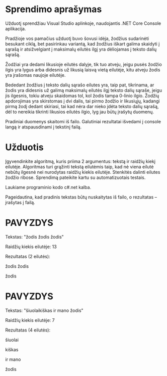 # Sprendimo aprašymas

Užduotį sprendžiau Visual Studio aplinkoje, naudojantis .NET Core Console aplikacija. 

Pradžioje vos pamačius užduotį buvo šovusi idėja, žodžius sudarinėti besukant ciklą, bet pasirinkau variantą, kad žodžius iškart galima skaidyti į 
sąrašą ir atsižvelgiant į maksimalų eilutės ilgį yra dėliojamas į teksto dalių sąrašą. 

Žodžiai yra dedami likusioje eilutės dalyje, tik tuo atveju, jeigu pusės žodžio 
ilgis yra lygus arba didesnis už likusią laisvą vietą eilutėje, kitu atveju žodis yra įrašomas naujoje eilutėje. 

Bededant žodžius į teksto dalių sąrašo eilutes  yra, taip pat, tikrinama, ar žodis yra didesnis už galimą maksimalų eilutės ilgį teksto dalių sąraše, jeigu jis ilgesnis, tokiu 
atveju skaidomas tol, kol žodis tampa 0-linio ilgio. Žodžių apdorojimas yra skirstomas į dvi dalis, tai pirmo žodžio ir likusiųjų, kadangi pirmą 
žodį dedant skiriasi, tai kad nėra dar nieko įdėta teksto dalių sąrašą, dėl to nereikia tikrinti likusios eilutės ilgio, lyg jau būtų įrašytų duomenų.

Pradiniai duomenys skaitomi iš failo. Galutiniai rezultatai išvedami į console langą ir atspausdinami į tekstinį failą.

# Užduotis
 
Įgyvendinkite algoritmą, kuris priima 2 argumentus: tekstą ir raidžių kiekį eilutėje. Algoritmas turi grąžinti tekstą eilutėmis taip, kad nė 
viena eilutė nebūtų ilgesnė nei nurodytas raidžių kiekis eilutėje. Stenkitės dalinti eilutes žodžio ribose.
Sprendimą pateikite kartu su automatizuotais testais.

Laukiame programinio kodo c#.net kalba.

Pageidautina, kad pradinis tekstas būtų nuskaitytas iš failo, o rezultatas – įrašytas į failą.
 
# PAVYZDYS
Tekstas: "žodis žodis žodis"

Raidžių kiekis eilutėje: 13

Rezultatas (2 eilutės):

žodis žodis

žodis
 
# PAVYZDYS

Tekstas: "šiuolaikiškas ir mano žodis"

Raidžių kiekis eilutėje: 7

Rezultatas (4 eilutės):

šiuolai

kiškas

ir mano

žodis

